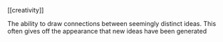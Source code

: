 [[creativity]]

The ability to draw connections between seemingly distinct ideas. This often gives off the appearance that new ideas have been generated